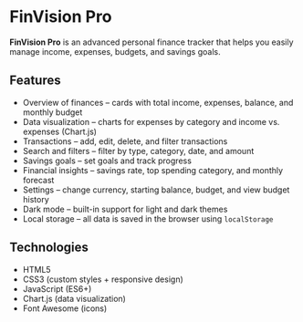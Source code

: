 # FinVision Pro

**FinVision Pro** is an advanced personal finance tracker that helps you easily manage income, expenses, budgets, and savings goals.

## Features
- Overview of finances – cards with total income, expenses, balance, and monthly budget  
- Data visualization – charts for expenses by category and income vs. expenses (Chart.js)  
- Transactions – add, edit, delete, and filter transactions  
- Search and filters – filter by type, category, date, and amount  
- Savings goals – set goals and track progress  
- Financial insights – savings rate, top spending category, and monthly forecast  
- Settings – change currency, starting balance, budget, and view budget history  
- Dark mode – built-in support for light and dark themes  
- Local storage – all data is saved in the browser using `localStorage`  

## Technologies
- HTML5  
- CSS3 (custom styles + responsive design)  
- JavaScript (ES6+)  
- Chart.js (data visualization)  
- Font Awesome (icons)  
